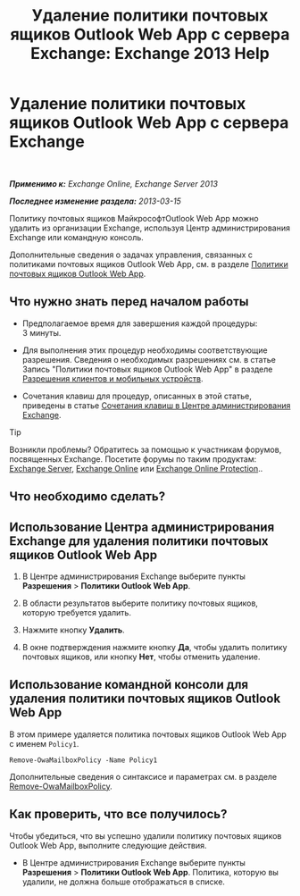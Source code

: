 ﻿---
title: 'Удаление политики почтовых ящиков Outlook Web App с сервера Exchange: Exchange 2013 Help'
TOCTitle: Удаление политики почтовых ящиков Outlook Web App с сервера Exchange
ms:assetid: edab7bac-b62c-4b82-8f21-dcac77cf0e8f
ms:mtpsurl: https://technet.microsoft.com/ru-ru/library/Dd351239(v=EXCHG.150)
ms:contentKeyID: 50489452
ms.date: 04/30/2018
mtps_version: v=EXCHG.150
ms.translationtype: HT
---

# Удаление политики почтовых ящиков Outlook Web App с сервера Exchange

 

_**Применимо к:** Exchange Online, Exchange Server 2013_

_**Последнее изменение раздела:** 2013-03-15_

Политику почтовых ящиков МайкрософтOutlook Web App можно удалить из организации Exchange, используя Центр администрирования Exchange или командную консоль.

Дополнительные сведения о задачах управления, связанных с политиками почтовых ящиков Outlook Web App, см. в разделе [Политики почтовых ящиков Outlook Web App](outlook-web-app-mailbox-policies-exchange-2013-help.md).

## Что нужно знать перед началом работы

  - Предполагаемое время для завершения каждой процедуры: 3 минуты.

  - Для выполнения этих процедур необходимы соответствующие разрешения. Сведения о необходимых разрешениях см. в статье Запись "Политики почтовых ящиков Outlook Web App" в разделе [Разрешения клиентов и мобильных устройств](clients-and-mobile-devices-permissions-exchange-2013-help.md).

  - Сочетания клавиш для процедур, описанных в этой статье, приведены в статье [Сочетания клавиш в Центре администрирования Exchange](keyboard-shortcuts-in-the-exchange-admin-center-exchange-online-protection-help.md).

> [!TIP]  
> Возникли проблемы? Обратитесь за помощью к участникам форумов, посвященных Exchange. Посетите форумы по таким продуктам: <a href="https://go.microsoft.com/fwlink/p/?linkid=60612">Exchange Server</a>, <a href="https://go.microsoft.com/fwlink/p/?linkid=267542">Exchange Online</a> или <a href="https://go.microsoft.com/fwlink/p/?linkid=285351">Exchange Online Protection</a>..


## Что необходимо сделать?

## Использование Центра администрирования Exchange для удаления политики почтовых ящиков Outlook Web App

1.  В Центре администрирования Exchange выберите пункты **Разрешения** \> **Политики Outlook Web App**.

2.  В области результатов выберите политику почтовых ящиков, которую требуется удалить.

3.  Нажмите кнопку **Удалить**.

4.  В окне подтверждения нажмите кнопку **Да**, чтобы удалить политику почтовых ящиков, или кнопку **Нет**, чтобы отменить удаление.

## Использование командной консоли для удаления политики почтовых ящиков Outlook Web App

В этом примере удаляется политика почтовых ящиков Outlook Web App с именем `Policy1`.

    Remove-OwaMailboxPolicy -Name Policy1 

Дополнительные сведения о синтаксисе и параметрах см. в разделе [Remove-OwaMailboxPolicy](https://technet.microsoft.com/ru-ru/library/dd298103\(v=exchg.150\)).

## Как проверить, что все получилось?

Чтобы убедиться, что вы успешно удалили политику почтовых ящиков Outlook Web App, выполните следующие действия.

  - В Центре администрирования Exchange выберите пункты **Разрешения** \> **Политики Outlook Web App**. Политика, которую вы удалили, не должна больше отображаться в списке.

